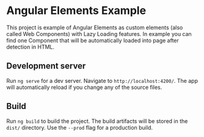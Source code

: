 # Angular Elements Example

This project is example of Angular Elements as custom elements (also called Web Components) with Lazy Loading features.
In example you can find one Component that  will be automatically loaded into page after detection in HTML.

## Development server

Run `ng serve` for a dev server. Navigate to `http://localhost:4200/`. The app will automatically reload if you change any of the source files.

## Build

Run `ng build` to build the project. The build artifacts will be stored in the `dist/` directory. Use the `--prod` flag for a production build.
